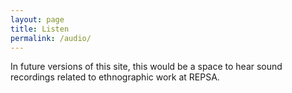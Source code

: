 ```yaml
---
layout: page
title: Listen
permalink: /audio/
---
```


In future versions of this site, this would be a space to hear sound recordings related to ethnographic work at REPSA.
